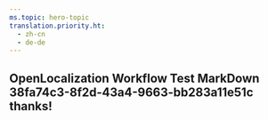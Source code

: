 ```yaml
---
ms.topic: hero-topic
translation.priority.ht: 
  - zh-cn
  - de-de
---
```

## OpenLocalization Workflow Test MarkDown 38fa74c3-8f2d-43a4-9663-bb283a11e51c thanks!
